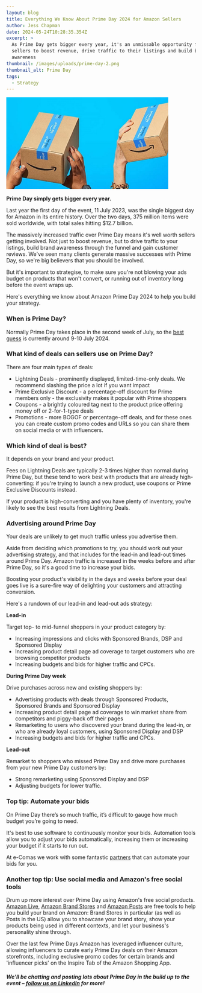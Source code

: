 ```yaml
---
layout: blog
title: Everything We Know About Prime Day 2024 for Amazon Sellers
author: Jess Chapman
date: 2024-05-24T10:28:35.354Z
excerpt: >
  As Prime Day gets bigger every year, it's an unmissable opportunity for
  sellers to boost revenue, drive traffic to their listings and build brand
  awareness
thumbnail: /images/uploads/prime-day-2.png
thumbnail_alt: Prime Day
tags:
  - Strategy
---
```

<!--StartFragment-->

![Prime](/images/uploads/prime-day-2.png "Prime Day")

**Prime Day simply gets bigger every year.** 

Last year the first day of the event, 11 July 2023, was the single biggest day for Amazon in its entire history. Over the two days, 375 million items were sold worldwide, with total sales hitting $12.7 billion. 

The massively increased traffic over Prime Day means it's well worth sellers getting involved. Not just to boost revenue, but to drive traffic to your listings, build brand awareness through the funnel and gain customer reviews. We've seen many clients generate massive successes with Prime Day, so we're big believers that you should be involved. 

But it's important to strategise, to make sure you're not blowing your ads budget on products that won't convert, or running out of inventory long before the event wraps up.

Here's everything we know about Amazon Prime Day 2024 to help you build your strategy. 

### When is Prime Day?

Normally Prime Day takes place in the second week of July, so the [best guess](https://www.gq-magazine.co.uk/lifestyle/article/amazon-prime-day-2024) is currently around 9-10 July 2024. 

### What kind of deals can sellers use on Prime Day? 

There are four main types of deals:

* Lightning Deals - prominently displayed, limited-time-only deals. We recommend slashing the price a lot if you want impact
* Prime Exclusive Discount - a percentage-off discount for Prime members only - the exclusivity makes it popular with Prime shoppers
* Coupons - a brightly coloured tag next to the product price offering money off or 2-for-1-type deals
* Promotions - more BOGOF or percentage-off deals, and for these ones you can create custom promo codes and URLs so you can share them on social media or with influencers.

### Which kind of deal is best? 

It depends on your brand and your product. 

Fees on Lightning Deals are typically 2-3 times higher than normal during Prime Day, but these tend to work best with products that are already high-converting: if you're trying to launch a new product, use coupons or Prime Exclusive Discounts instead. 

If your product is high-converting and you have plenty of inventory, you're likely to see the best results from Lightning Deals.

### Advertising around Prime Day

Your deals are unlikely to get much traffic unless you advertise them. 

Aside from deciding which promotions to try, you should work out your advertising strategy, and that includes for the lead-in and lead-out times around Prime Day. Amazon traffic is increased in the weeks before and after Prime Day, so it's a good time to increase your bids.

Boosting your product's visibility in the days and weeks before your deal goes live is a sure-fire way of delighting your customers and attracting conversion.

Here's a rundown of our lead-in and lead-out ads strategy:

**Lead-in**

Target top- to mid-funnel shoppers in your product category by:

* Increasing impressions and clicks with Sponsored Brands, DSP and Sponsored Display
* Increasing product detail page ad coverage to target customers who are browsing competitor products
* Increasing budgets and bids for higher traffic and CPCs.

**During Prime Day week**

Drive purchases across new and existing shoppers by:

* Advertising products with deals through Sponsored Products, Sponsored Brands and Sponsored Display
* Increasing product detail page ad coverage to win market share from competitors and piggy-back off their pages
* Remarketing to users who discovered your brand during the lead-in, or who are already loyal customers, using Sponsored Display and DSP
* Increasing budgets and bids for higher traffic and CPCs.

**Lead-out**

Remarket to shoppers who missed Prime Day and drive more purchases from your new Prime Day customers by:

* Strong remarketing using Sponsored Display and DSP
* Adjusting budgets for lower traffic.

### Top tip: Automate your bids

On Prime Day there’s so much traffic, it’s difficult to gauge how much budget you’re going to need.

It's best to use software to continuously monitor your bids. Automation tools allow you to adjust your bids automatically, increasing them or increasing your budget if it starts to run out.

At e-Comas we work with some fantastic [partners](https://e-comas.com/partners.html) that can automate your bids for you. 

### Another top tip: Use social media and Amazon's free social tools

Drum up more interest over Prime Day using Amazon's free social products. [Amazon Live](https://e-comas.com/2022/03/22/start-building-your-livestream-following-today-our-5-steps-to-getting-started-on-amazon-live.html), [Amazon Brand Stores](https://amazon-expert.medium.com/your-brands-shop-window-why-you-should-have-an-amazon-store-2fd41a61b7c2) and [Amazon Posts](https://e-comas.com/2021/12/13/social-media-on-amazon-why-you-should-try-posts-and-not-just-because-it-s-free.html) are free tools to help you build your brand on Amazon: Brand Stores in particular (as well as Posts in the US) allow you to showcase your brand story, show your products being used in different contexts, and let your business's personality shine through.

Over the last few Prime Days Amazon has leveraged influencer culture, allowing influencers to curate early Prime Day deals on their Amazon storefronts, including exclusive promo codes for certain brands and 'influencer picks' on the Inspire Tab of the Amazon Shopping App.

##### We'll be chatting and posting lots about Prime Day in the build up to the event – [follow us on LinkedIn](https://www.linkedin.com/company/e-comas/) for more!

<!--EndFragment-->